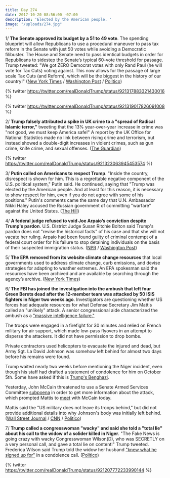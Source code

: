 ```yaml
---
title: Day 274
date: 2017-10-20 08:56:00 -07:00
description: 'Elected by the American people. '
image: "/uploads/274.jpg"
---
```


1/ **The Senate approved its budget by a 51 to 49 vote**. The spending blueprint will allow Republicans to use a procedural maneuver to pass tax reform in the Senate with just 50 votes while avoiding a Democratic filibuster. The House and Senate need to pass identical budgets in order for Republicans to sidestep the Senate’s typical 60-vote threshold for passage. Trump tweeted: "We got ZERO Democrat votes with only Rand Paul (he will vote for Tax Cuts) voting against. This now allows for the passage of large scale Tax Cuts (and Reform), which will be the biggest in the history of our country!" ([New York Times](https://www.nytimes.com/2017/10/19/us/politics/budget-vote-senate.html) / [Washington Post](https://www.washingtonpost.com/news/powerpost/wp/2017/10/19/republicans-have-the-budget-votes-they-need-but-democrats-prepare-to-make-it-painful/) / [Politico](http://www.politico.com/story/2017/10/19/house-senate-leaders-budget-deal-243971))

{% twitter https://twitter.com/realDonaldTrump/status/921317883321430016 %}

{% twitter https://twitter.com/realDonaldTrump/status/921319017826091008 %}

2/ **Trump falsely attributed a spike in UK crime to a "spread of Radical Islamic terror,"** tweeting that the 13% year-over-year increase in crime was "not good, we must keep America safe!" A report by the UK Office for National Statistics made no link between rising crime and terrorism, but instead showed a double-digit increases in violent crimes, such as gun crime, knife crime, and sexual offenses. ([The Guardian](https://www.theguardian.com/us-news/2017/oct/20/trump-mistakenly-links-uk-rise-with-spread-of-islamic-terror))

{% twitter https://twitter.com/realDonaldTrump/status/921323063945453574 %}

3/ **Putin called on Americans to respect Trump**. "Inside the country, disrespect is shown for him. This is a regrettable negative component of the U.S. political system," Putin said. He continued, saying that "Trump was elected by the American people. And at least for this reason, it is necessary to show respect for him, even if you do not agree with some of his positions." Putin's comments came the same day that U.N. Ambassador Nikki Haley accused the Russian government of committing "warfare" against the United States. ([The Hill](http://thehill.com/homenews/administration/356351-putin-calls-on-americans-to-respect-trump))

4/ **A federal judge refused to void Joe Arpaio’s conviction despite Trump's pardon**. U.S. District Judge Susan Ritchie Bolton said Trump's pardon does not "revise the historical facts" of his case and that she will not vacate her ruling. Arpaio had been found guilty of criminal contempt of a federal court order for his failure to stop detaining individuals on the basis of their suspected immigration status. ([NPR](http://www.npr.org/sections/thetwo-way/2017/10/20/558978896/federal-judge-will-not-void-guilty-ruling-on-arpaio-despite-trumps-pardon) / [Washington Post](https://www.washingtonpost.com/news/morning-mix/wp/2017/10/20/federal-judge-refuses-to-erase-joe-arpaios-conviction-despite-trump-pardon/))

5/ **The EPA removed from its website climate change resources** that local governments used to address climate change, curb emissions, and devise strategies for adapting to weather extremes. An EPA spokesman said the resources have been archived and are available by searching through the agency’s archive. ([New York Times](https://www.nytimes.com/2017/10/20/climate/epa-climate-change.html))

6/ **The FBI has joined the investigation into the ambush that left four Green Berets dead after the 12-member team was attacked by 50 ISIS fighters in Niger two weeks ago**. Investigators are questioning whether US forces had adequate resources for what Defense Secretary Jim Mattis called an "unlikely" attack. A senior congressional aide characterized the ambush as a ["massive intelligence failure."](https://www.nbcnews.com/news/africa/source-niger-attack-resulted-massive-intelligence-failure-n812626)

The troops were engaged in a firefight for 30 minutes and relied on French military for air support, which made low-pass flyovers in an attempt to disperse the attackers. It did not have permission to drop bombs.

Private contractors used helicopters to evacuate the injured and dead, but Army Sgt. La David Johnson was somehow left behind for almost two days before his remains were found.

Trump waited nearly two weeks before mentioning the Niger incident, even though his staff had drafted a statement of condolence for him on October 5th. Some have asked if this is [Trump's Benghazi](http://www.newsweek.com/niger-trumps-benghazi-four-us-soldiers-died-and-it-took-him-12-days-respond-688082).

Yesterday, John McCain threatened to use a Senate Armed Services Committee [subpoena](http://www.politico.com/story/2017/10/19/niger-ambush-john-mccain-subpoenas-243951) in order to get more information about the attack, which prompted Mattis to [meet](https://www.washingtonpost.com/powerpost/defense-secretary-mattis-to-meet-with-sen-mccain-after-subpoena-threat-over-niger-attack/2017/10/20/7a4a12de-b5bf-11e7-9e58-e6288544af98_story.html) with McCain today.

Mattis said the "US military does not leave its troops behind," but did not provide additional details into why Johnson's body was initially left behind. ([Wall Street Journal](https://www.wsj.com/articles/death-of-u-s-soldiers-in-niger-sparks-fbi-probe-criticism-1508457444) / [CNN](http://www.cnn.com/2017/10/18/politics/us-niger-investigation-what-we-know/index.html) / [Politico](http://www.politico.com/story/2017/10/19/niger-ambush-jim-mattis-investigation-243960))

7/ **Trump called a congresswoman "wacky" and said she told a "total lie" about his call to the widow of a solider killed in Niger**. "The Fake News is going crazy with wacky Congresswoman Wilson(D), who was SECRETLY on a very personal call, and gave a total lie on content!" Trump tweeted. Frederica Wilson said Trump told the widow her husband ["knew what he signed up for"](https://whatthefuckjusthappenedtoday.com/2017/10/18/day-272/#1-trump-denied-telling-the-widow-of) in a condolence call. ([Politico](http://www.politico.com/story/2017/10/19/trump-frederica-wilson-gold-star-families-243977))

{% twitter https://twitter.com/realDonaldTrump/status/921207772233990144 %}
